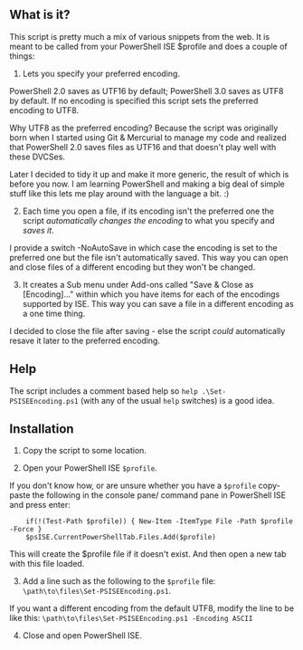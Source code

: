 ## What is it?
This script is pretty much a mix of various snippets from the web. It is meant to be called from your PowerShell ISE $profile and does a couple of things:

1. Lets you specify your preferred encoding. 

  PowerShell 2.0 saves as UTF16 by default; PowerShell 3.0 saves as UTF8 by default. If no encoding is specified this script sets the preferred encoding to UTF8.

  Why UTF8 as the preferred encoding? Because the script was originally born when I started using Git & Mercurial to manage my code and realized that PowerShell 2.0 saves files as UTF16 and that doesn't play well with these DVCSes. 

  Later I decided to tidy it up and make it more generic, the result of which is before you now. I am learning PowerShell and making a big deal of simple stuff like this lets me play around with the language a bit. :)

2. Each time you open a file, if its encoding isn't the preferred one the script *automatically changes the encoding* to what you specify and *saves it*. 

  I provide a switch -NoAutoSave in which case the encoding is set to the preferred one but the file isn't automatically saved. This way you can open and close files of a different encoding but they won't be changed. 

3. It creates a Sub menu under Add-ons called "Save & Close as [Encoding]..." within which you have items for each of the encodings supported by ISE. This way you can save a file in a different encoding as a one time thing. 

  I decided to close the file after saving - else the script *could* automatically resave it later to the preferred encoding. 

## Help
The script includes a comment based help so `help .\Set-PSISEEncoding.ps1` (with any of the usual `help` switches) is a good idea. 

## Installation
1. Copy the script to some location. 

2. Open your PowerShell ISE `$profile`.
  
  If you don't know how, or are unsure whether you have a `$profile` copy-paste the following in the console pane/ command pane in PowerShell ISE and press enter:
  
        if(!(Test-Path $profile)) { New-Item -ItemType File -Path $profile -Force }
        $psISE.CurrentPowerShellTab.Files.Add($profile)
  
  This will create the $profile file if it doesn't exist. And then open a new tab with this file loaded. 
  
3. Add a line such as the following to the `$profile` file: `\path\to\files\Set-PSISEEncoding.ps1`.

  If you want a different encoding from the default UTF8, modify the line to be like this: `\path\to\files\Set-PSISEEncoding.ps1 -Encoding ASCII`

4. Close and open PowerShell ISE. 